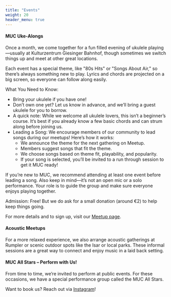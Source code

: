 ```yaml
---
title: "Events"
weight: 20
header_menu: true
---
```


#### MUC Uke-Alongs
Once a month, we come together for a fun filled evening of ukulele playing—usually at Kulturzentrum Giesinger Bahnhof, though sometimes we switch things up and meet at other great locations.

Each event has a special theme, like "80s Hits" or "Songs About Air," so there’s always something new to play. Lyrics and chords are projected on a big screen, so everyone can follow along easily.

What You Need to Know:
- Bring your ukulele if you have one!
- Don’t own one yet? Let us know in advance, and we’ll bring a guest ukulele for you to borrow.
- A quick note: While we welcome all ukulele lovers, this isn’t a beginner’s course. It’s best if you already know a few basic chords and can strum along before joining us.
- Leading a Song: We encourage members of our community to lead songs during our meetups! Here’s how it works:
  - We announce the theme for the next gathering on Meetup.
  - Members suggest songs that fit the theme.
  - We choose songs based on theme fit, playability, and popularity.
  - If your song is selected, you’ll be invited to a run through session to get it MUC ready!

If you’re new to MUC, we recommend attending at least one event before leading a song. Also keep in mind—it’s not an open mic or a solo performance. Your role is to guide the group and make sure everyone enjoys playing together.

Admission: Free! But we do ask for a small donation (around €2) to help keep things going.

For more details and to sign up, visit our [Meetup page](https://www.meetup.com/munchen-ukulele-meetup/).

#### Acoustic Meetups
For a more relaxed experience, we also arrange acoustic gatherings at Rumpler or scenic outdoor spots like the Isar or local parks. These informal sessions are a great way to connect and enjoy music in a laid back setting.

#### MUC All Stars – Perform with Us!
From time to time, we’re invited to perform at public events. For these occasions, we have a special performance group called the MUC All Stars.

Want to book us? Reach out via [Instagram](https://www.instagram.com/munich_ukulele_collective/)!

